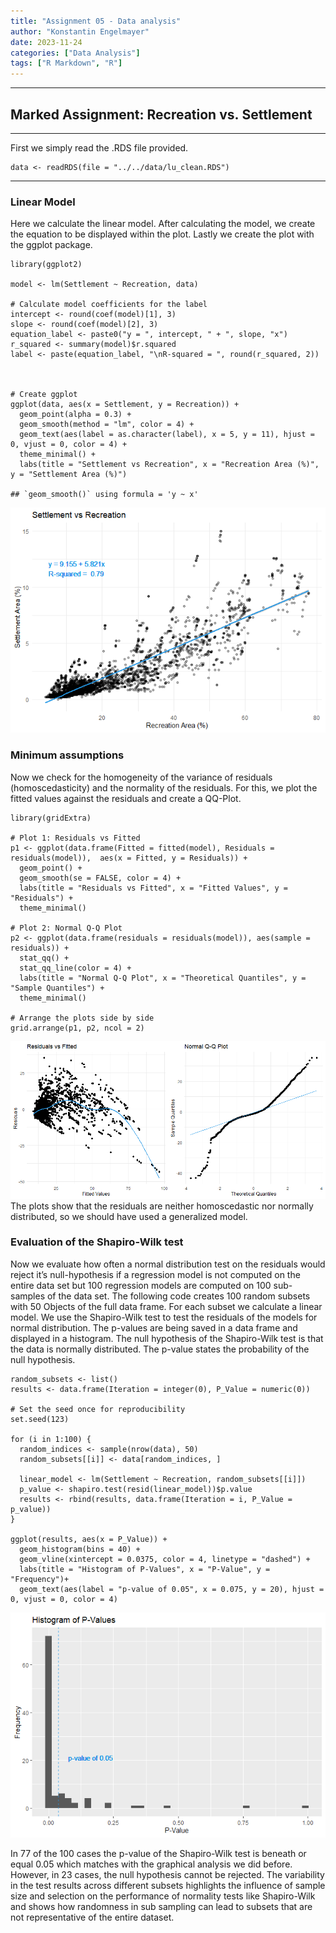 ```yaml
---
title: "Assignment 05 - Data analysis"
author: "Konstantin Engelmayer"
date: 2023-11-24
categories: ["Data Analysis"]
tags: ["R Markdown", "R"]
---
```


------------------------------------------------------------------------

## Marked Assignment: Recreation vs. Settlement

------------------------------------------------------------------------

First we simply read the .RDS file provided.

    data <- readRDS(file = "../../data/lu_clean.RDS")

------------------------------------------------------------------------

### Linear Model

Here we calculate the linear model. After calculating the model, we
create the equation to be displayed within the plot. Lastly we create
the plot with the ggplot package.

    library(ggplot2)

    model <- lm(Settlement ~ Recreation, data)

    # Calculate model coefficients for the label
    intercept <- round(coef(model)[1], 3)
    slope <- round(coef(model)[2], 3)
    equation_label <- paste0("y = ", intercept, " + ", slope, "x")
    r_squared <- summary(model)$r.squared
    label <- paste(equation_label, "\nR-squared = ", round(r_squared, 2))



    # Create ggplot
    ggplot(data, aes(x = Settlement, y = Recreation)) +
      geom_point(alpha = 0.3) +
      geom_smooth(method = "lm", color = 4) +
      geom_text(aes(label = as.character(label), x = 5, y = 11), hjust = 0, vjust = 0, color = 4) +
      theme_minimal() +
      labs(title = "Settlement vs Recreation", x = "Recreation Area (%)", y = "Settlement Area (%)")

    ## `geom_smooth()` using formula = 'y ~ x'

![](unnamed-chunk-2-1.png)

### Minimum assumptions

Now we check for the homogeneity of the variance of residuals
(homoscedasticity) and the normality of the residuals. For this, we plot
the fitted values against the residuals and create a QQ-Plot.

    library(gridExtra)

    # Plot 1: Residuals vs Fitted
    p1 <- ggplot(data.frame(Fitted = fitted(model), Residuals = residuals(model)),  aes(x = Fitted, y = Residuals)) +
      geom_point() +
      geom_smooth(se = FALSE, color = 4) +
      labs(title = "Residuals vs Fitted", x = "Fitted Values", y = "Residuals") +
      theme_minimal()

    # Plot 2: Normal Q-Q Plot
    p2 <- ggplot(data.frame(residuals = residuals(model)), aes(sample = residuals)) +
      stat_qq() +
      stat_qq_line(color = 4) +
      labs(title = "Normal Q-Q Plot", x = "Theoretical Quantiles", y = "Sample Quantiles") +
      theme_minimal()

    # Arrange the plots side by side
    grid.arrange(p1, p2, ncol = 2)

![](unnamed-chunk-3-1.png)
The plots show that the residuals are neither homoscedastic nor normally
distributed, so we should have used a generalized model.

### Evaluation of the Shapiro-Wilk test

Now we evaluate how often a normal distribution test on the residuals
would reject it’s null-hypothesis if a regression model is not computed
on the entire data set but 100 regression models are computed on 100
sub-samples of the data set. The following code creates 100 random
subsets with 50 Objects of the full data frame. For each subset we
calculate a linear model. We use the Shapiro-Wilk test to test the
residuals of the models for normal distribution. The p-values are being
saved in a data frame and displayed in a histogram. The null hypothesis
of the Shapiro-Wilk test is that the data is normally distributed. The
p-value states the probability of the null hypothesis.

    random_subsets <- list()
    results <- data.frame(Iteration = integer(0), P_Value = numeric(0))

    # Set the seed once for reproducibility
    set.seed(123) 

    for (i in 1:100) {
      random_indices <- sample(nrow(data), 50)
      random_subsets[[i]] <- data[random_indices, ]
      
      linear_model <- lm(Settlement ~ Recreation, random_subsets[[i]])
      p_value <- shapiro.test(resid(linear_model))$p.value
      results <- rbind(results, data.frame(Iteration = i, P_Value = p_value))
    }

    ggplot(results, aes(x = P_Value)) +
      geom_histogram(bins = 40) +
      geom_vline(xintercept = 0.0375, color = 4, linetype = "dashed") +
      labs(title = "Histogram of P-Values", x = "P-Value", y = "Frequency")+
      geom_text(aes(label = "p-value of 0.05", x = 0.075, y = 20), hjust = 0, vjust = 0, color = 4)

![](unnamed-chunk-4-1.png)

In 77 of the 100 cases the p-value of the Shapiro-Wilk test is beneath
or equal 0.05 which matches with the graphical analysis we did before.
However, in 23 cases, the null hypothesis cannot be rejected. The
variability in the test results across different subsets highlights the
influence of sample size and selection on the performance of normality
tests like Shapiro-Wilk and shows how randomness in sub sampling can
lead to subsets that are not representative of the entire dataset.
